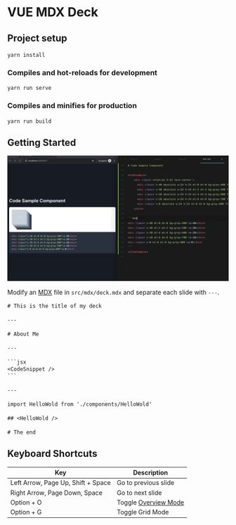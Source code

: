 # VUE MDX Deck

## Project setup
```
yarn install
```

### Compiles and hot-reloads for development
```
yarn run serve
```

### Compiles and minifies for production
```
yarn run build
```


## Getting Started

![](./demo.gif)

Modify an [MDX][] file in `src/mdx/deck.mdx` and separate each slide with `---`.

````mdx
# This is the title of my deck

---

# About Me

---

```jsx
<CodeSnippet />
```

---

import HelloWold from './components/HelloWold'

## <HelloWold />

# The end
````


## Keyboard Shortcuts

| Key         | Description                                  |
| ----------- | -------------------------------------------- |
| Left Arrow, Page Up, Shift + Space | Go to previous slide                         |
| Right Arrow, Page Down, Space | Go to next slide                             |
| Option + O  | Toggle [Overview Mode](#overview-mode)       |
| Option + G  | Toggle Grid Mode                             |

[mdx]: https://mdxjs.com/
